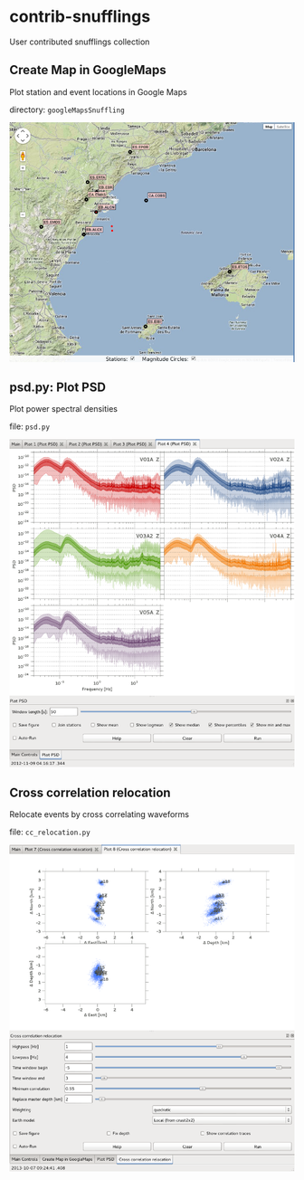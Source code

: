 contrib-snufflings
==================

User contributed snufflings collection

Create Map in GoogleMaps
------------------------

Plot station and event locations in Google Maps

directory: `googleMapsSnuffling`

![screenshot](screenshots/googleMapsSnuffling.png)


psd.py: Plot PSD
----------------

Plot power spectral densities

file: `psd.py`

![screenshot](screenshots/psd.png)

Cross correlation relocation
----------------------------

Relocate events by cross correlating waveforms

file: `cc_relocation.py`

![screenshot](screenshots/cc_relocation.png)
